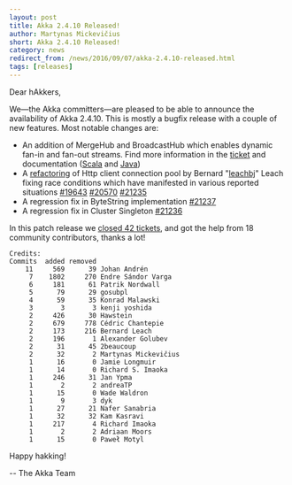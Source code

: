 ```yaml
---
layout: post
title: Akka 2.4.10 Released!
author: Martynas Mickevičius
short: Akka 2.4.10 Released!
category: news
redirect_from: /news/2016/09/07/akka-2.4.10-released.html
tags: [releases]
---
```

Dear hAkkers,

We—the Akka committers—are pleased to be able to announce the availability of Akka 2.4.10.
This is mostly a bugfix release with a couple of new features. Most notable changes are:

* An addition of MergeHub and BroadcastHub which enables dynamic fan-in and fan-out streams.
Find more information in the [ticket](https://github.com/akka/akka/issues/20890) and documentation ([Scala](http://doc.akka.io/docs/akka/2.4/scala/stream/stream-dynamic.html#Dynamic_fan-in_and_fan-out_with_MergeHub_and_BroadcastHub) and [Java](http://doc.akka.io/docs/akka/2.4/java/stream/stream-dynamic.html#Dynamic_fan-in_and_fan-out_with_MergeHub_and_BroadcastHub))
* A [refactoring](https://github.com/akka/akka/pull/21316) of Http client connection pool by Bernard "[leachbj](https://github.com/leachbj)" Leach fixing race conditions which have manifested in various reported situations [#19643](https://github.com/akka/akka/issues/19643) [#20570](https://github.com/akka/akka/issues/20570) [#21235](https://github.com/akka/akka/issues/21235)
* A regression fix in ByteString implementation [#21237](https://github.com/akka/akka/issues/21237)
* A regression fix in Cluster Singleton [#21236](https://github.com/akka/akka/issues/21236)

In this patch release we [closed 42 tickets](https://github.com/akka/akka/milestone/93?closed=1), and got the help from 18 community contributors, thanks a lot!

~~~
Credits:
Commits  added removed
    11     569      39 Johan Andrén
     7    1802     270 Endre Sándor Varga
     6     181      61 Patrik Nordwall
     5      79      29 gosubpl
     4      59      35 Konrad Malawski
     3       3       3 kenji yoshida
     2     426      30 Hawstein
     2     679     778 Cédric Chantepie
     2     173     216 Bernard Leach
     2     196       1 Alexander Golubev
     2      31      45 2beaucoup
     2      32       2 Martynas Mickevičius
     1      16       0 Jamie Longmuir
     1      14       0 Richard S. Imaoka
     1     246      31 Jan Ypma
     1       2       2 andreaTP
     1      15       0 Wade Waldron
     1       9       3 dyk
     1      27      21 Nafer Sanabria
     1      32      32 Kam Kasravi
     1     217       4 Richard Imaoka
     1       2       2 Adriaan Moors
     1      15       0 Paweł Motyl
~~~

Happy hakking!

-- The Akka Team